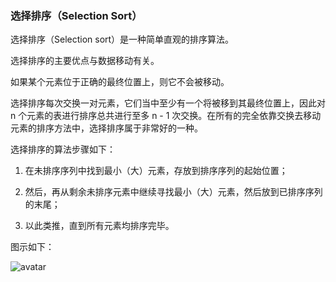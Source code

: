 ### 选择排序（Selection Sort）

选择排序（Selection sort）是一种简单直观的排序算法。

选择排序的主要优点与数据移动有关。

如果某个元素位于正确的最终位置上，则它不会被移动。

选择排序每次交换一对元素，它们当中至少有一个将被移到其最终位置上，因此对 n 个元素的表进行排序总共进行至多 n - 1 次交换。在所有的完全依靠交换去移动元素的排序方法中，选择排序属于非常好的一种。

选择排序的算法步骤如下：

1. 在未排序序列中找到最小（大）元素，存放到排序序列的起始位置；

2. 然后，再从剩余未排序元素中继续寻找最小（大）元素，然后放到已排序序列的末尾；

3. 以此类推，直到所有元素均排序完毕。

图示如下：

![avatar](https://img2018.cnblogs.com/blog/1154439/201908/1154439-20190802215014541-1801760794.gif)

